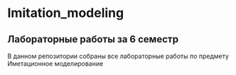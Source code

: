 # Imitation_modeling
## Лабораторные работы за 6 семестр
В данном репозитории собраны все лабораторные работы по предмету Иметационное моделирование
